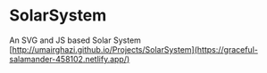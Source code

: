 # SolarSystem

An SVG and JS based Solar System [http://umairghazi.github.io/Projects/SolarSystem](https://graceful-salamander-458102.netlify.app/)
